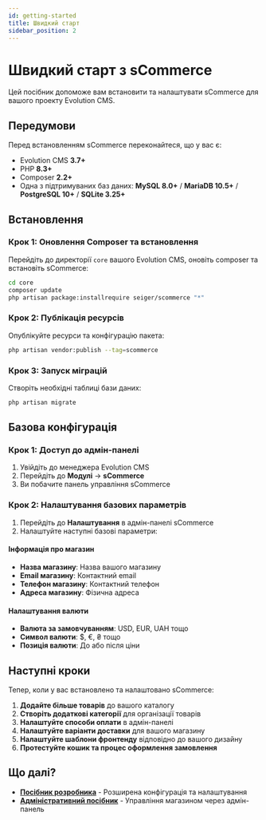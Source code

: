 ```yaml
---
id: getting-started
title: Швидкий старт
sidebar_position: 2
---
```


# Швидкий старт з sCommerce

Цей посібник допоможе вам встановити та налаштувати sCommerce для вашого проекту Evolution CMS.

## Передумови

Перед встановленням sCommerce переконайтеся, що у вас є:

- Evolution CMS **3.7+**
- PHP **8.3+**
- Composer **2.2+**
- Одна з підтримуваних баз даних: **MySQL 8.0+** / **MariaDB 10.5+** / **PostgreSQL 10+** / **SQLite 3.25+**

## Встановлення

### Крок 1: Оновлення Composer та встановлення

Перейдіть до директорії `core` вашого Evolution CMS, оновіть composer та встановіть sCommerce:

```bash
cd core
composer update
php artisan package:installrequire seiger/scommerce "*"
```

### Крок 2: Публікація ресурсів

Опублікуйте ресурси та конфігурацію пакета:

```bash
php artisan vendor:publish --tag=scommerce
```

### Крок 3: Запуск міграцій

Створіть необхідні таблиці бази даних:

```bash
php artisan migrate
```

## Базова конфігурація

### Крок 1: Доступ до адмін-панелі

1. Увійдіть до менеджера Evolution CMS
2. Перейдіть до **Модулі** → **sCommerce**
3. Ви побачите панель управління sCommerce

### Крок 2: Налаштування базових параметрів

1. Перейдіть до **Налаштування** в адмін-панелі sCommerce
2. Налаштуйте наступні базові параметри:

#### Інформація про магазин
- **Назва магазину**: Назва вашого магазину
- **Email магазину**: Контактний email
- **Телефон магазину**: Контактний телефон
- **Адреса магазину**: Фізична адреса

#### Налаштування валюти
- **Валюта за замовчуванням**: USD, EUR, UAH тощо
- **Символ валюти**: $, €, ₴ тощо
- **Позиція валюти**: До або після ціни

## Наступні кроки

Тепер, коли у вас встановлено та налаштовано sCommerce:

1. **Додайте більше товарів** до вашого каталогу
2. **Створіть додаткові категорії** для організації товарів
3. **Налаштуйте способи оплати** в адмін-панелі
4. **Налаштуйте варіанти доставки** для вашого магазину
5. **Налаштуйте шаблони фронтенду** відповідно до вашого дизайну
6. **Протестуйте кошик та процес оформлення замовлення**

## Що далі?

- **[Посібник розробника](./developers.md)** - Розширена конфігурація та налаштування
- **[Адміністративний посібник](./admin.md)** - Управління магазином через адмін-панель

